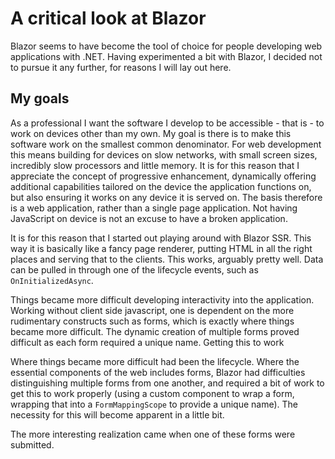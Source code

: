 A critical look at Blazor
================

Blazor seems to have become the tool of choice for people developing web applications with .NET. Having experimented a bit with Blazor, I decided not to pursue it any further, for reasons I will lay out here.

## My goals
As a professional I want the software I develop to be accessible - that is - to work on devices other than my own. My goal is there is to make this software work on the smallest common denominator. For web development this means building for devices on slow networks, with small screen sizes, incredibly slow processors and little memory. It is for this reason that I appreciate the concept of progressive enhancement, dynamically offering additional capabilities tailored on the device the application functions on, but also ensuring it works on any device it is served on. The basis therefore is a web application, rather than a single page application. Not having JavaScript on device is not an excuse to have a broken application.

It is for this reason that I started out playing around with Blazor SSR. This way it is basically like a fancy page renderer, putting HTML in all the right places and serving that to the clients. This works, arguably pretty well. Data can be pulled in through one of the lifecycle events, such as `OnInitializedAsync`.

Things became more difficult developing interactivity into the application. Working without client side javascript, one is dependent on the more rudimentary constructs such as forms, which is exactly where things became more difficult. The dynamic creation of multiple forms proved difficult as each form required a unique name. Getting this to work 

Where things became more difficult had been the lifecycle. Where the essential components of the web includes forms, Blazor had difficulties distinguishing multiple forms from one another, and required a bit of work to get this to work properly (using a custom component to wrap a form, wrapping that into a `FormMappingScope` to provide a unique name). The necessity for this will become apparent in a little bit.

The more interesting realization came when one of these forms were submitted.